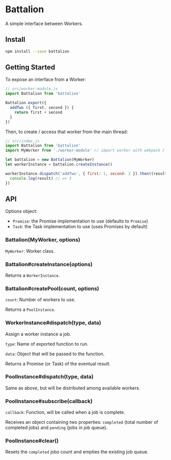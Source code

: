 # Battalion

A simple interface between Workers.

## Install

```sh
npm install --save battalion
```

## Getting Started

To expose an interface from a Worker:

```js
// src/worker-module.js
import Battalion from 'battalion'

Battalion.export({
  addTwo ({ first, second }) {
    return first + second
  }
})
```

Then, to create / access that worker from the main thread:

```js
// src/index.js
import Battalion from 'battalion'
import MyWorker from './worker-module' // import worker with webpack / worker-loader

let battalion = new Battalion(MyWorker)
let workerInstance = battalion.createInstance()

workerInstance.dispatch('addTwo', { first: 1, second: 2 }).then((result) => {
  console.log(result) // => 3
})
```

## API

Options object:

* `Promise`: the Promise implementation to use (defaults to `Promise`)
* `Task`: the Task implementation to use (uses Promises by default)

### Battalion(MyWorker, options)

`MyWorker`: Worker class.

### Battalion#createInstance(options)

Returns a `WorkerInstance`.

### Battalion#createPool(count, options)

`count`: Number of workers to use.

Returns a `PoolInstance`.

### WorkerInstance#dispatch(type, data)

Assign a worker instance a job.

`type`: Name of exported function to run.

`data`: Object that will be passed to the function.

Returns a Promise (or Task) of the eventual result.

### PoolInstance#dispatch(type, data)

Same as above, but will be distributed among available workers.

### PoolInstance#subscribe(callback)

`callback`: Function, will be called when a job is complete.

Receives an object containing two properties: `completed` (total number of completed jobs) and `pending` (jobs in job queue).

### PoolInstance#clear()

Resets the `completed` jobs count and empties the existing job queue.
